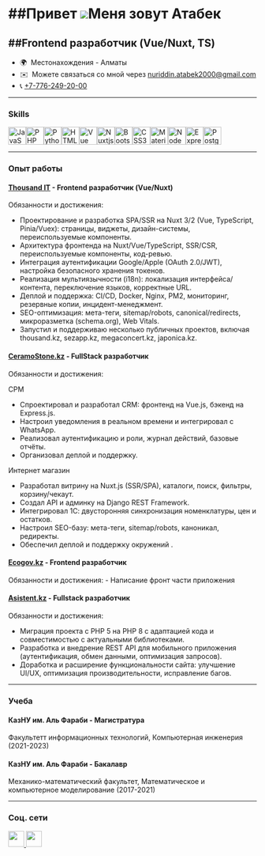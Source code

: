 ##Привет ![](https://user-images.githubusercontent.com/18350557/176309783-0785949b-9127-417c-8b55-ab5a4333674e.gif)Меня зовут Атабек
==============================================================================================================================

##Frontend разработчик (Vue/Nuxt, TS)
-----------------------

* 🌍  Местонахождения - Алматы
* ✉️  Можете связаться со мной через [nuriddin.atabek2000@gmail.com](mailto:nuriddin.atabek2000@gmail.com)
* 📞  [+7-776-249-20-00](tel:+77762492000)

-----------------------

### Skills


<p align="left">
<a href="https://developer.mozilla.org/en-US/docs/Web/JavaScript" target="_blank" rel="noreferrer"><img src="https://raw.githubusercontent.com/danielcranney/readme-generator/main/public/icons/skills/javascript-colored.svg" width="36" height="36" alt="JavaScript" /></a><a href="https://www.php.net/" target="_blank" rel="noreferrer"><img src="https://raw.githubusercontent.com/danielcranney/readme-generator/main/public/icons/skills/php-colored.svg" width="36" height="36" alt="PHP" /></a><a href="https://www.python.org/" target="_blank" rel="noreferrer"><img src="https://raw.githubusercontent.com/danielcranney/readme-generator/main/public/icons/skills/python-colored.svg" width="36" height="36" alt="Python" /></a><a href="https://developer.mozilla.org/en-US/docs/Glossary/HTML5" target="_blank" rel="noreferrer"><img src="https://raw.githubusercontent.com/danielcranney/readme-generator/main/public/icons/skills/html5-colored.svg" width="36" height="36" alt="HTML5" /></a><a href="https://vuejs.org/" target="_blank" rel="noreferrer"><img src="https://raw.githubusercontent.com/danielcranney/readme-generator/main/public/icons/skills/vuejs-colored.svg" width="36" height="36" alt="Vue" /></a><a href="https://nuxtjs.org/" target="_blank" rel="noreferrer"><img src="https://raw.githubusercontent.com/danielcranney/readme-generator/main/public/icons/skills/nuxtjs-colored.svg" width="36" height="36" alt="Nuxtjs" /></a><a href="https://getbootstrap.com/" target="_blank" rel="noreferrer"><img src="https://raw.githubusercontent.com/danielcranney/readme-generator/main/public/icons/skills/bootstrap-colored.svg" width="36" height="36" alt="Bootstrap" /></a><a href="https://www.w3.org/TR/CSS/#css" target="_blank" rel="noreferrer"><img src="https://raw.githubusercontent.com/danielcranney/readme-generator/main/public/icons/skills/css3-colored.svg" width="36" height="36" alt="CSS3" /></a><a href="https://mui.com/" target="_blank" rel="noreferrer"><img src="https://raw.githubusercontent.com/danielcranney/readme-generator/main/public/icons/skills/materialui-colored.svg" width="36" height="36" alt="Material UI" /></a><a href="https://nodejs.org/en/" target="_blank" rel="noreferrer"><img src="https://raw.githubusercontent.com/danielcranney/readme-generator/main/public/icons/skills/nodejs-colored.svg" width="36" height="36" alt="NodeJS" /></a><a href="https://expressjs.com/" target="_blank" rel="noreferrer"><img src="https://raw.githubusercontent.com/danielcranney/readme-generator/main/public/icons/skills/express-colored.svg" width="36" height="36" alt="Express" /></a><a href="https://www.postgresql.org/" target="_blank" rel="noreferrer"><img src="https://raw.githubusercontent.com/danielcranney/readme-generator/main/public/icons/skills/postgresql-colored.svg" width="36" height="36" alt="PostgreSQL" /></a>
</p>

-----------------------

### Опыт работы

 #### [Thousand IT](https://thousand.kz) - Frontend разработчик (Vue/Nuxt)

  Обязанности и достижения:
   - Проектирование и разработка SPA/SSR на Nuxt 3/2 (Vue, TypeScript, Pinia/Vuex): страницы, виджеты, дизайн-системы, переиспользуемые компоненты.
   - Архитектура фронтенда на Nuxt/Vue/TypeScript, SSR/CSR, переиспользуемые компоненты, код-ревью.
   - Интеграция аутентификации Google/Apple (OAuth 2.0/JWT), настройка безопасного хранения токенов.
   - Реализация мультиязычности (i18n): локализация интерфейса/контента, переключение языков, корректные URL.
   - Деплой и поддержка: CI/CD, Docker, Nginx, PM2, мониторинг, резервные копии, инцидент-менеджмент.
   - SEO-оптимизация: мета-теги, sitemap/robots, canonical/redirects, микроразметка (schema.org), Web Vitals.
   - Запустил и поддерживаю несколько публичных проектов, включая thousand.kz, sezapp.kz, megaconcert.kz, japonica.kz.

  #### [CeramoStone.kz](https://CeramoStone.kz) - FullStack разработчик

  Обязанности и достижения:
  
  СРМ
  
   - Спроектировал и разработал CRM: фронтенд на Vue.js, бэкенд на Express.js.
   - Настроил уведомления в реальном времени и интегрировал с WhatsApp.
   - Реализовал аутентификацию и роли, журнал действий, базовые отчёты.
   - Организовал деплой и поддержку.
  
  Интернет магазин
  
   - Разработал витрину на Nuxt.js (SSR/SPA), каталоги, поиск, фильтры, корзину/чекаут.
   - Создал API и админку на Django REST Framework.
   - Интегрировал 1С: двусторонняя синхронизация номенклатуры, цен и остатков.
   - Настроил SEO-базу: мета-теги, sitemap/robots, каноникал, редиректы.
   - Обеспечил деплой и поддержку окружений .

  #### [Ecogov.kz](https://company.ecogov.kz) - Frontend разработчик

  Обязанности и достижения:
    - Написание фронт части приложения

  #### [Asistent.kz](https://Asistent.kz) - Fullstack разработчик

  Обязанности и достижения:
   - Миграция проекта с PHP 5 на PHP 8 с адаптацией кода и совместимостью с актуальными библиотеками.
   - Разработка и внедрение REST API для мобильного приложения (аутентификация, обмен данными, оптимизация запросов).
   - Доработка и расширение функциональности сайта: улучшение UI/UX, оптимизация производительности, исправление багов.



-----------------------

### Учеба

#### КазНУ им. Аль Фараби - Магистратура
Факультетт информационных технологий, Компьютерная инженерия (2021-2023)

#### КазНУ им. Аль Фараби - Бакалавр
Механико-математический факультет, Математическое и компьютерное моделирование (2017-2021)

-----------------------

### Соц. сети

<p align="left"> <a href="https://www.github.com/atabek2000" target="_blank" rel="noreferrer"> <picture> <source media="(prefers-color-scheme: dark)" srcset="https://raw.githubusercontent.com/danielcranney/readme-generator/main/public/icons/socials/github-dark.svg" /> <source media="(prefers-color-scheme: light)" srcset="https://raw.githubusercontent.com/danielcranney/readme-generator/main/public/icons/socials/github.svg" /> <img src="https://raw.githubusercontent.com/danielcranney/readme-generator/main/public/icons/socials/github.svg" width="32" height="32" /> </picture> </a> <a href="https://linkedin.com/in/atabek-nuriddinov-67593a211" target="_blank" rel="noreferrer"> <picture> <source media="(prefers-color-scheme: dark)" srcset="https://raw.githubusercontent.com/danielcranney/readme-generator/main/public/icons/socials/linkedin-dark.svg" /> <source media="(prefers-color-scheme: light)" srcset="https://raw.githubusercontent.com/danielcranney/readme-generator/main/public/icons/socials/linkedin.svg" /> <img src="https://raw.githubusercontent.com/danielcranney/readme-generator/main/public/icons/socials/linkedin.svg" width="32" height="32" /> </picture> </a></p>
